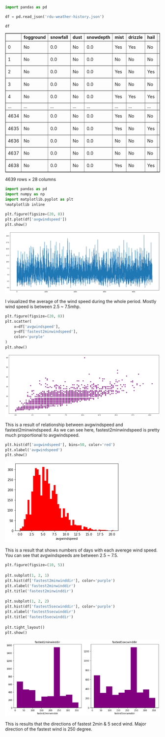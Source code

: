 ```python
import pandas as pd

```


```python
df = pd.read_json('rdu-weather-history.json')
```


```python
df
```




<div>
<style scoped>
    .dataframe tbody tr th:only-of-type {
        vertical-align: middle;
    }

    .dataframe tbody tr th {
        vertical-align: top;
    }

    .dataframe thead th {
        text-align: right;
    }
</style>
<table border="1" class="dataframe">
  <thead>
    <tr style="text-align: right;">
      <th></th>
      <th>fogground</th>
      <th>snowfall</th>
      <th>dust</th>
      <th>snowdepth</th>
      <th>mist</th>
      <th>drizzle</th>
      <th>hail</th>
      <th>fastest2minwindspeed</th>
      <th>thunder</th>
      <th>glaze</th>
      <th>...</th>
      <th>freezingrain</th>
      <th>rain</th>
      <th>highwind</th>
      <th>date</th>
      <th>precipitation</th>
      <th>fogheavy</th>
      <th>smokehaze</th>
      <th>avgwindspeed</th>
      <th>fastest2minwinddir</th>
      <th>fastest5secwinddir</th>
    </tr>
  </thead>
  <tbody>
    <tr>
      <td>0</td>
      <td>No</td>
      <td>0.0</td>
      <td>No</td>
      <td>0.0</td>
      <td>Yes</td>
      <td>Yes</td>
      <td>No</td>
      <td>14.09</td>
      <td>No</td>
      <td>No</td>
      <td>...</td>
      <td>No</td>
      <td>Yes</td>
      <td>No</td>
      <td>2009-10-06</td>
      <td>0.02</td>
      <td>No</td>
      <td>Yes</td>
      <td>3.80</td>
      <td>240.0</td>
      <td>230.0</td>
    </tr>
    <tr>
      <td>1</td>
      <td>No</td>
      <td>0.0</td>
      <td>No</td>
      <td>0.0</td>
      <td>No</td>
      <td>No</td>
      <td>No</td>
      <td>17.90</td>
      <td>No</td>
      <td>No</td>
      <td>...</td>
      <td>No</td>
      <td>No</td>
      <td>No</td>
      <td>2009-10-09</td>
      <td>0.00</td>
      <td>No</td>
      <td>No</td>
      <td>10.29</td>
      <td>220.0</td>
      <td>210.0</td>
    </tr>
    <tr>
      <td>2</td>
      <td>No</td>
      <td>0.0</td>
      <td>No</td>
      <td>0.0</td>
      <td>Yes</td>
      <td>No</td>
      <td>Yes</td>
      <td>10.07</td>
      <td>No</td>
      <td>No</td>
      <td>...</td>
      <td>No</td>
      <td>Yes</td>
      <td>No</td>
      <td>2009-10-12</td>
      <td>0.19</td>
      <td>Yes</td>
      <td>No</td>
      <td>5.14</td>
      <td>150.0</td>
      <td>340.0</td>
    </tr>
    <tr>
      <td>3</td>
      <td>No</td>
      <td>0.0</td>
      <td>No</td>
      <td>0.0</td>
      <td>No</td>
      <td>No</td>
      <td>No</td>
      <td>12.97</td>
      <td>No</td>
      <td>No</td>
      <td>...</td>
      <td>No</td>
      <td>No</td>
      <td>No</td>
      <td>2009-10-19</td>
      <td>0.00</td>
      <td>No</td>
      <td>No</td>
      <td>2.01</td>
      <td>30.0</td>
      <td>80.0</td>
    </tr>
    <tr>
      <td>4</td>
      <td>No</td>
      <td>0.0</td>
      <td>No</td>
      <td>0.0</td>
      <td>Yes</td>
      <td>Yes</td>
      <td>Yes</td>
      <td>14.09</td>
      <td>No</td>
      <td>No</td>
      <td>...</td>
      <td>No</td>
      <td>Yes</td>
      <td>No</td>
      <td>2009-10-26</td>
      <td>0.06</td>
      <td>No</td>
      <td>No</td>
      <td>5.82</td>
      <td>40.0</td>
      <td>50.0</td>
    </tr>
    <tr>
      <td>...</td>
      <td>...</td>
      <td>...</td>
      <td>...</td>
      <td>...</td>
      <td>...</td>
      <td>...</td>
      <td>...</td>
      <td>...</td>
      <td>...</td>
      <td>...</td>
      <td>...</td>
      <td>...</td>
      <td>...</td>
      <td>...</td>
      <td>...</td>
      <td>...</td>
      <td>...</td>
      <td>...</td>
      <td>...</td>
      <td>...</td>
      <td>...</td>
    </tr>
    <tr>
      <td>4634</td>
      <td>No</td>
      <td>0.0</td>
      <td>No</td>
      <td>0.0</td>
      <td>Yes</td>
      <td>No</td>
      <td>No</td>
      <td>14.09</td>
      <td>No</td>
      <td>No</td>
      <td>...</td>
      <td>No</td>
      <td>No</td>
      <td>No</td>
      <td>2009-08-07</td>
      <td>0.00</td>
      <td>No</td>
      <td>Yes</td>
      <td>3.36</td>
      <td>180.0</td>
      <td>180.0</td>
    </tr>
    <tr>
      <td>4635</td>
      <td>No</td>
      <td>0.0</td>
      <td>No</td>
      <td>0.0</td>
      <td>Yes</td>
      <td>No</td>
      <td>Yes</td>
      <td>16.11</td>
      <td>Yes</td>
      <td>No</td>
      <td>...</td>
      <td>No</td>
      <td>Yes</td>
      <td>No</td>
      <td>2009-08-16</td>
      <td>0.08</td>
      <td>No</td>
      <td>No</td>
      <td>2.01</td>
      <td>170.0</td>
      <td>170.0</td>
    </tr>
    <tr>
      <td>4636</td>
      <td>No</td>
      <td>0.0</td>
      <td>No</td>
      <td>0.0</td>
      <td>No</td>
      <td>No</td>
      <td>No</td>
      <td>12.08</td>
      <td>No</td>
      <td>No</td>
      <td>...</td>
      <td>No</td>
      <td>No</td>
      <td>No</td>
      <td>2009-09-04</td>
      <td>0.00</td>
      <td>No</td>
      <td>No</td>
      <td>2.91</td>
      <td>50.0</td>
      <td>20.0</td>
    </tr>
    <tr>
      <td>4637</td>
      <td>No</td>
      <td>0.0</td>
      <td>No</td>
      <td>0.0</td>
      <td>No</td>
      <td>No</td>
      <td>No</td>
      <td>12.08</td>
      <td>No</td>
      <td>No</td>
      <td>...</td>
      <td>No</td>
      <td>No</td>
      <td>No</td>
      <td>2009-09-11</td>
      <td>0.00</td>
      <td>No</td>
      <td>No</td>
      <td>2.91</td>
      <td>280.0</td>
      <td>70.0</td>
    </tr>
    <tr>
      <td>4638</td>
      <td>No</td>
      <td>0.0</td>
      <td>No</td>
      <td>0.0</td>
      <td>Yes</td>
      <td>No</td>
      <td>Yes</td>
      <td>14.09</td>
      <td>No</td>
      <td>No</td>
      <td>...</td>
      <td>No</td>
      <td>Yes</td>
      <td>No</td>
      <td>2009-09-16</td>
      <td>0.05</td>
      <td>No</td>
      <td>No</td>
      <td>4.70</td>
      <td>40.0</td>
      <td>40.0</td>
    </tr>
  </tbody>
</table>
<p>4639 rows × 28 columns</p>
</div>




```python
import pandas as pd
import numpy as np
import matplotlib.pyplot as plt
%matplotlib inline
```


```python
plt.figure(figsize=(20, 8))
plt.plot(df['avgwindspeed'])
plt.show()
```


![png](output_4_1.png)


I visualized the average of the wind speed during the whole period. 
Mostly wind speed is between 2.5 ~ 7.5mhp.


```python
plt.figure(figsize=(20, 8))
plt.scatter(
    x=df['avgwindspeed'],
    y=df['fastest2minwindspeed'],
    color='purple'
)
plt.show()
```


![png](output_6_0.png)


This is a result of relationship between avgwindspeed and fastest2minwindspeed.
As we can see here, fastest2minwindspeed is pretty much proportional to avgwindspeed.


```python
plt.hist(df['avgwindspeed'], bins=50, color='red')
plt.xlabel('avgwindspeed')
plt.show()
```


![png](output_8_0.png)


This is a result that shows numbers of days with each averege wind speed.
You can see that avgwindspeeds are between 2.5 ~ 7.5.


```python
plt.figure(figsize=(10, 5))

plt.subplot(1, 2, 1)
plt.hist(df['fastest2minwinddir'], color='purple')
plt.xlabel('fastest2minwinddir')
plt.title('fastest2minwinddir')

plt.subplot(1, 2, 2)
plt.hist(df['fastest5secwinddir'], color='purple')
plt.xlabel('fastest5secwinddir')
plt.title('fastest5secwinddir')

plt.tight_layout()
plt.show()
```


![png](output_10_0.png)


This is results that the directions of fastest 2min & 5 secd wind.
Major direction of the fastest wind is 250 degree.


```python

```
